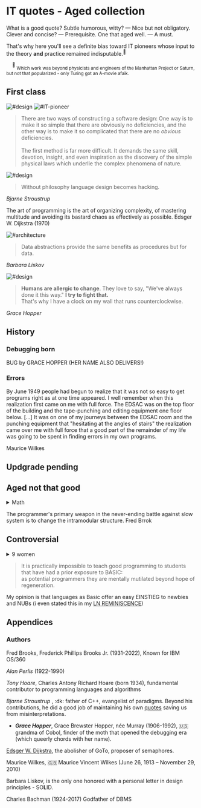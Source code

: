 # IT quotes - Aged collection

What is a good quote? 
Subtle humorous, witty? — Nice but not obligatory. 
Clever and concise? — Prerequisite.
One that aged well. — A must.

That's why here you'll see a definite bias toward IT pioneers whose input to the theory **and** practice remained indisputable.<sup>:raising_hand:</sup>  

&nbsp;&nbsp;&nbsp;&nbsp;<sup>:raising_hand:</sup> <sub>Which work was beyond physicists and engineers of the Manhattan Project or Saturn, but not that popularized - only Turing got an A-movie afaik.</sub>


## First class

![#design](https://img.shields.io/badge/%23-Design-yellow) 
![#IT-pioneer](https://img.shields.io/badge/IT-Pioneer-orange) 

> There are two ways of constructing a software design: One way is to make it so simple that there are obviously no deficiencies, and the other way is to make it so complicated that there are no *obvious* deficiencies.\
&nbsp;\
The first method is far more difficult. It demands the same skill, devotion, insight, and even inspiration as the discovery of the simple physical laws which underlie the complex phenomena of nature.

![#design](https://img.shields.io/badge/%23-Design-yellow) 
> Without philosophy language design becomes hacking.

_Bjarne Stroustrup_

The art of programming is the art of organizing complexity, of mastering multitude and avoiding its bastard chaos as effectively as possible.
Edsger W. Dijkstra (1970)

![#architecture](https://img.shields.io/badge/%23-Architecture-yellow) 
> Data abstractions provide the same benefits as procedures but for data.

_Barbara Liskov_


![#design](https://img.shields.io/badge/%23-Methodolgy-yellow) 

> **Humans are allergic to change**. They love to say, "We've always done it this way."  **I try to fight that.**\
That's why I have a clock on my wall that runs counterclockwise.

*Grace Hopper*

## History

### Debugging born

BUG by GRACE HOPPER (HER NAME ALSO DELIVERS!)

### Errors

By June 1949 people had begun to realize that it was not so easy to get programs right as at one time appeared. I well remember when this realization first came on me with full force.
The EDSAC was on the top floor of the building and the tape-punching and editing equipment one floor below. [...] It was on one of my journeys between the EDSAC room and the punching equipment that "hesitating at the angles of stairs" the realization came over me with full force that a good part of the remainder of my life was going to be spent in finding errors in my own programs.

Maurice Wilkes

## Updgrade pending

## Aged not that good

<details>
<summary>Math</summary>

> Prolonged contact with the computer turns mathematicians into clerks and vice versa.
_Alan Perlis_

> Programming is one of the most difficult branches of applied mathematics; the poorer mathematicians had better remain pure mathematicians.

Edsger W. Dijkstra (1975)

---

</details>


The programmer's primary weapon in the never-ending battle against slow system is to change the intramodular structure. 
Fred Brrok

## Controversial

<details>
<summary>9 women</summary>

ORIGINAL:
The bearing of a child takes nine months, no matter how many women are assigned.
Page 17, cf. Theodore von Kármán (1957): "Everyone knows it takes a woman nine months to have a baby. But you Americans think if you get nine women pregnant, you can have a baby in a month."
REFERRED in MYTH MAN-MONTH

Sounds a bit dense. 

Edsger W. Dijkstra conveyed the idea much BETTER:

> It is impossible to sharpen a pencil with a blunt axe. It is equally vain to try to do it with **ten** blunt axes instead.
 (1975, about use of languages)

---

</details>

> It is practically impossible to teach good programming to students that have had a prior exposure to BASIC:\
as potential programmers they are mentally mutilated beyond hope of regeneration.

My opinion is that languages as Basic offer an easy EINSTIEG to newbies and NUBs (i even stated this in my [LN REMINISCENCE](LN-view.md))

## Appendices

### Authors

Fred Brooks, Frederick Phillips Brooks Jr. (1931-2022), Known for IBM	OS/360

_Alan Perlis_ (1922-1990)

*Tony Hoare*, Charles Antony Richard Hoare
 (born 1934), fundamental contributor to programming languages and algorithms

_Bjarne Stroustrup_ , :dk: father of C++, evangelist of paradigms.
Beyond his contributions, he did a good job of maintaining his own [quotes](https://www.stroustrup.com/quotes.html) saving us from misinterpretations.

+ ***Grace Hopper***, Grace Brewster Hopper, née Murray  (1906-1992), :us: grandma of Cobol, finder of the moth that opened the debugging era (which queerly chords with her name).

[Edsger W. Dijkstra](wiki), the abolisher of GoTo, proposer of semaphores.

Maurice Wilkes, 🇬🇧 Maurice Vincent Wilkes (June 26, 1913 – November 29, 2010) 

Barbara Liskov, is the only one honored with a personal letter in design principles - SO**L**ID.

Charles Bachman (1924-2017) Godfather of DBMS
